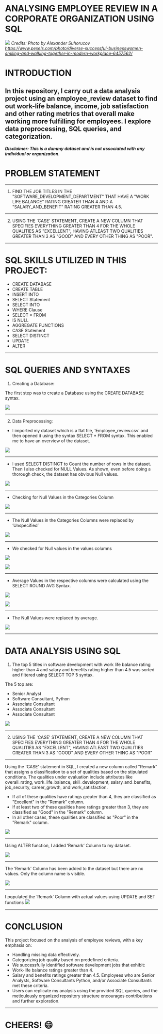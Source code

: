 # ANALYSING EMPLOYEE REVIEW IN A CORPORATE ORGANIZATION USING SQL

![](intro.jpg)
*Credits: Photo by Alexander Suhorucov https://www.pexels.com/photo/diverse-successful-businesswomen-smiling-and-walking-together-in-modern-workplace-6457562/*

# INTRODUCTION
 In this repository, I carry out a data analysis project using an employee_review dataset to find out work-life balance, income, job satisfaction and other rating metrics that overall make working more fulfilling for employees. I explore data preprocessing, SQL queries, and categorization.
 ---
#### *Disclaimer: This is a dummy dataset and is not associated with any individual or organization.*

# PROBLEM STATEMENT
---
1. FIND THE JOB TITLES IN THE "SOFTWARE_DEVELOPMENT_DEPARTMENT" THAT HAVE A "WORK LIFE BALANCE" RATING GREATER THAN 4 AND A "SALARY_AND_BENEFIT" RATING GREATER THAN 4.5.
---
2. USING THE 'CASE' STATEMENT, CREATE A NEW COLUMN THAT SPECIFIES EVERYTHING GREATER THAN 4 FOR THE WHOLE QUALITIES AS "EXCELLENT", HAVING ATLEAST TWO QUALITIES GREATER THAN 3 AS "GOOD" AND EVERY OTHER THING AS "POOR".
   
---

# SQL SKILLS UTILIZED IN THIS PROJECT:
-	CREATE DATABASE
-	CREATE TABLE
-	INSERT INTO
-	SELECT Statement
-	SELECT INTO
-	WHERE Clause
-	SELECT * FROM
-	IS NULL
-	AGGREGATE FUNCTIONS
-	CASE Statement
-	SELECT DISTINCT
-	UPDATE
-	ALTER

---

# SQL QUERIES AND SYNTAXES

1.	Creating a Database:

The first step was to create a Database using the CREATE DATABASE syntax.

![](db.png) 

---

2.	Data Preprocessing:
-	I imported my dataset which is a flat file, ‘Employee_review.csv’ and then opened it using the syntax SELECT * FROM syntax. This enabled me to have an overview of the dataset.
  
![](employee_review.png)

---
-	I used SELECT DISTINCT to Count the number of rows in the dataset. Then I also checked for NULL Values. As shown, even before doing a thorough check, the dataset has obvious Null values.

![](count.png)

--- 
-	Checking for Null Values in the Categories Column

![](null_cat.png)

---

-	The Null Values in the Categories Columns were replaced by ‘Unspecified’

![](cat_clean.png)

---

-	We checked for Null values in the values columns

![](null_val.png)

![](null_val1.png)

---

-	Average Values in the respective columns were calculated using the SELECT ROUND AVG Syntax.

![](avg_val.png)

![](avg_val1.png)

---

-	The Null Values were replaced by average.

![](set_avg.png)

---

# DATA ANALYSIS USING SQL

1.	The top 5 titles in software development with work life balance rating higher than 4 and salary and benefits rating higher than 4.5 was sorted and filtered using SELECT TOP 5 syntax.

The 5 top are: 
- Senior Analyst
- Software Consultant, Python
- Associate Consultant
- Associate Consultant
- Associate Consultant

![](top5.png)

---

2.	USING THE 'CASE' STATEMENT, CREATE A NEW COLUMN THAT SPECIFIES EVERYTHING GREATER THAN 4 FOR THE WHOLE QUALITIES AS "EXCELLENT", HAVING ATLEAST TWO QUALITIES GREATER THAN 3 AS "GOOD" AND EVERY OTHER THING AS "POOR" 

---

Using the 'CASE' statement in SQL, I created a new column called "Remark" that assigns a classification to a set of qualities based on the stipulated conditions. The qualities under evaluation include attributes like overall_rating, work_life_balance, skill_development, salary_and_benefits, job_security, career_growth, and work_satisfaction.

- If all of these qualities have ratings greater than 4, they are classified as "Excellent" in the "Remark" column.
-	If at least two of these qualities have ratings greater than 3, they are classified as "Good" in the "Remark" column.
- In all other cases, these qualities are classified as "Poor" in the "Remark" column.

![](remark.png)

---
Using ALTER function, I added ‘Remark’ Column to my dataset.

![](add_remark.png)

--- 

The ‘Remark’ Column has been added to the dataset but there are no values. Only the column name is visible.

![](remark_null.png)

---

I populated the ‘Remark’ Column with actual values using UPDATE and SET functions
![](remark_added.png)

---

# CONCLUSION

This project focused on the analysis of employee reviews, with a key emphasis on:

- Handling missing data effectively.
- Categorizing job quality based on predefined criteria.
- We successfully identified software development jobs that exhibit:
- Work-life balance ratings greater than 4.
- Salary and benefits ratings greater than 4.5. Employees who are Senior Analysts, Software Consultants Python, and/or Associate Consultants met these criteria.
- Users can replicate my analysis using the provided SQL queries, and the meticulously organized repository structure encourages contributions and further exploration.

---

# CHEERS! 😄






 
